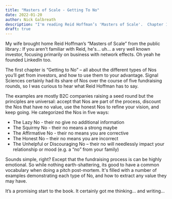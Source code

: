 ```yaml
---
title: "Masters of Scale - Getting To No"
date: 2022-01-20
author: Nick Galbreath
description: "I'm reading Reid Hoffman’s 'Masters of Scale'.  Chapter 1 - Know your Nos when fundraising."
draft: true
---
```

My wife brought home Reid Hoffman’s “Masters of Scale” from the public library.:  If you aren't familiar with Reid, he's... uh... a very well known investor, focusing primarily on business with network effects.  Oh yeah he founded LinkedIn too.

The first chapter is “Getting to No” – all about the different types of Nos you’ll get from investors, and how to use them to your advantage. Signal Sciences certainly had its share of Nos over the course of five fundraising rounds, so I was curious to hear what Reid Hoffman has to say.

The examples are mostly B2C companies raising a seed round but the principles are universal: accept that Nos are part of the process, discount the Nos that have no value, use the honest Nos to refine your vision, and keep going. He categorized the Nos in five ways:

* The Lazy No - their no give no additional information
* The Squirmy No - their no means a strong maybe
* The Affirmative No - their no means you are corrective
* The Honest No – their no means you are incorrect
* The Unhelpful or Discouraging No – their no will needlessly impact your relationship or mood (e.g. a “no” from your family)

Sounds simple, right? Except that the fundraising process is can be highly emotional. So while nothing earth-shattering, its good to have a common vocabulary when doing a pitch post-mortem. It's filled with a number of examples demonstrating each type of No, and how to extract any value they may have.
 
It’s a promising start to the book. It certainly got me thinking… and writing…
